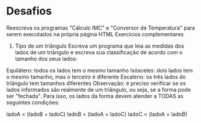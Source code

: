 # Desafios

Reescreva os programas "Cálculo IMC" e "Conversor de Temperatura" para serem executados na própria página HTML
Exercícios complementares

1. Tipo de um triângulo
Escreva um programa que leia as medidas dos lados de um triângulo e escreva sua classificação de acordo com o tamanho dos seus lados:

Equilátero: todos os lados tem o mesmo tamanho
Isósceles: dois lados tem o mesmo tamanho, mas o terceiro é diferente
Escaleno: os três lados do triângulo tem tamanhos diferentes
Observação: é preciso verificar se os lados informados são realmente de um triângulo, ou seja, se a forma pode ser "fechada". Para isso, os lados da forma devem atender a TODAS as seguintes condições:

ladoA < (ladoB + ladoC)
ladoB < (ladoA + ladoC)
ladoC < (ladoA + ladoB)